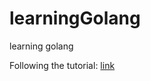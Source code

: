 # learningGolang
learning golang

Following the tutorial: [link](https://www.youtube.com/watch?v=8uiZC0l4Ajw&ab_channel=AlexMux)